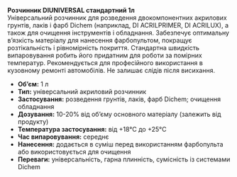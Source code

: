 **Розчинник DIUNIVERSAL стандартний 1л**  
Універсальний розчинник для розведення двокомпонентних акрилових грунтів, лаків і фарб Dichem (наприклад, DI ACRILPRIMER, DI ACRILUX), а також для очищення інструментів і обладнання. Забезпечує оптимальну в’язкість матеріалу для нанесення фарбопультом, покращує розтікальність і рівномірність покриття. Стандартна швидкість випаровування робить його придатним для роботи за помірних температур. Рекомендується для професійного використання в кузовному ремонті автомобілів. Не залишає слідів після висихання.

- **Об’єм:** 1 л  
- **Тип:** універсальний акриловий розчинник  
- **Застосування:** розведення грунтів, лаків, фарб Dichem; очищення обладнання  
- **Дозування:** 10-20% від об’єму основного матеріалу (залежить від продукту)  
- **Температура застосування:** від +18°C до +25°C  
- **Час випаровування:** середнє  
- **Нанесення:** додається в суміш перед використанням фарбопульта або використовується для очищення  
- **Переваги:** універсальність, гарна плинність, сумісність із системами Dichem